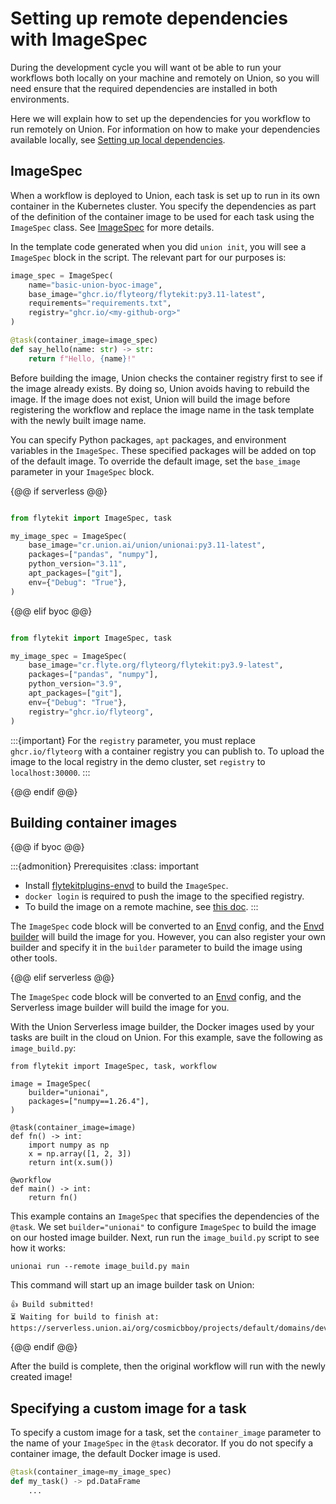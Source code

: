 # Setting up remote dependencies with ImageSpec

During the development cycle you will want ot be able to run your workflows both locally on your machine and remotely on Union,
so you will need ensure that the required dependencies are installed in both environments.

Here we will explain how to set up the dependencies for you workflow to run remotely on Union.
For information on how to make your dependencies available locally, see [Setting up local dependencies]().

## ImageSpec

When a workflow is deployed to Union, each task is set up to run in its own container in the Kubernetes cluster.
You specify the dependencies as part of the definition of the container image to be used for each task using the `ImageSpec` class.
See [ImageSpec](../core-concepts/tasks/task-software-environment/imagespec) for more details.

In the template code generated when you did `union init`, you will see a `ImageSpec` block in the script.
The relevant part for our purposes is:

```python
image_spec = ImageSpec(
    name="basic-union-byoc-image",
    base_image="ghcr.io/flyteorg/flytekit:py3.11-latest",
    requirements="requirements.txt",
    registry="ghcr.io/<my-github-org>"
)

@task(container_image=image_spec)
def say_hello(name: str) -> str:
    return f"Hello, {name}!"
```

Before building the image, Union checks the container registry first to see if the image already exists. By doing so, Union avoids having to rebuild the image. If the image does not exist, Union will build the image before registering the workflow and replace the image name in the task template with the newly built image name.

You can specify Python packages, `apt` packages, and environment variables in the `ImageSpec`.
These specified packages will be added on top of the default image. To override the default image, set the `base_image` parameter in your `ImageSpec` block.

{@@ if serverless @@}

```python

from flytekit import ImageSpec, task

my_image_spec = ImageSpec(
    base_image="cr.union.ai/union/unionai:py3.11-latest",
    packages=["pandas", "numpy"],
    python_version="3.11",
    apt_packages=["git"],
    env={"Debug": "True"},
)
```

{@@ elif byoc @@}

```python

from flytekit import ImageSpec, task

my_image_spec = ImageSpec(
    base_image="cr.flyte.org/flyteorg/flytekit:py3.9-latest",
    packages=["pandas", "numpy"],
    python_version="3.9",
    apt_packages=["git"],
    env={"Debug": "True"},
    registry="ghcr.io/flyteorg",
)
```

:::{important}
For the `registry` parameter, you must replace `ghcr.io/flyteorg` with a container registry you can publish to.
To upload the image to the local registry in the demo cluster, set `registry` to `localhost:30000`.
:::

{@@ endif @@}

## Building container images

{@@ if byoc @@}

:::{admonition} Prerequisites
:class: important

- Install [flytekitplugins-envd](https://github.com/flyteorg/flytekit/tree/master/plugins/flytekit-envd) to build the `ImageSpec`.
- `docker login` is required to push the image to the specified registry.
- To build the image on a remote machine, see [this doc](https://envd.tensorchord.ai/teams/context.html#start-remote-buildkitd-on-builder-machine).
:::

The `ImageSpec` code block will be converted to an [Envd](https://envd.tensorchord.ai/) config, and the [Envd builder](https://github.com/flyteorg/flytekit/blob/master/plugins/flytekit-envd/flytekitplugins/envd/image_builder.py#L12-L34) will build the image for you. However, you can also register your own builder and specify it in the `builder` parameter to build the image using other tools.

{@@ elif serverless @@}

The `ImageSpec` code block will be converted to an [Envd](https://envd.tensorchord.ai/) config, and the Serverless image builder will build the image for you.

With the Union Serverless image builder, the Docker images used by your tasks are built in the cloud on Union.
For this example, save the following as `image_build.py`:

```{code-block} python
from flytekit import ImageSpec, task, workflow

image = ImageSpec(
    builder="unionai",
    packages=["numpy==1.26.4"],
)

@task(container_image=image)
def fn() -> int:
    import numpy as np
    x = np.array([1, 2, 3])
    return int(x.sum())

@workflow
def main() -> int:
    return fn()

```

This example contains an `ImageSpec` that specifies the dependencies of the `@task`. We
set `builder="unionai"` to configure `ImageSpec` to build the image on our hosted image
builder. Next, run run the `image_build.py` script to see how it works:

```{code-block} shell
unionai run --remote image_build.py main
```

This command will start up an image builder task on Union:

```{code-block} shell
👍 Build submitted!
⏳ Waiting for build to finish at: https://serverless.union.ai/org/cosmicbboy/projects/default/domains/development/executions/EXECUTION_ID
```

{@@ endif @@}

After the build is complete, then the original workflow will run with the newly created image!

## Specifying a custom image for a task

To specify a custom image for a task, set the `container_image` parameter to the name of your `ImageSpec` in the `@task` decorator. If you do not specify a container image, the default Docker image is used.

```python
@task(container_image=my_image_spec)
def my_task() -> pd.DataFrame
    ...

```